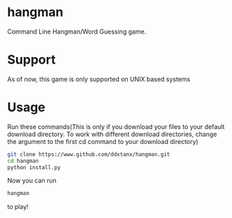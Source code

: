# hangman
Command Line Hangman/Word Guessing game.
# Support
As of now, this game is only supported on UNIX based systems
# Usage
Run these commands(This is only if you download your files to your default download directory. To work with different download directories, change the argument to the first cd command to your download directory)
```bash
git clone https://www.github.com/ddxtanx/hangman.git
cd hangman
python install.py
```

Now you can run
```bash
hangman
``` 
to play!

